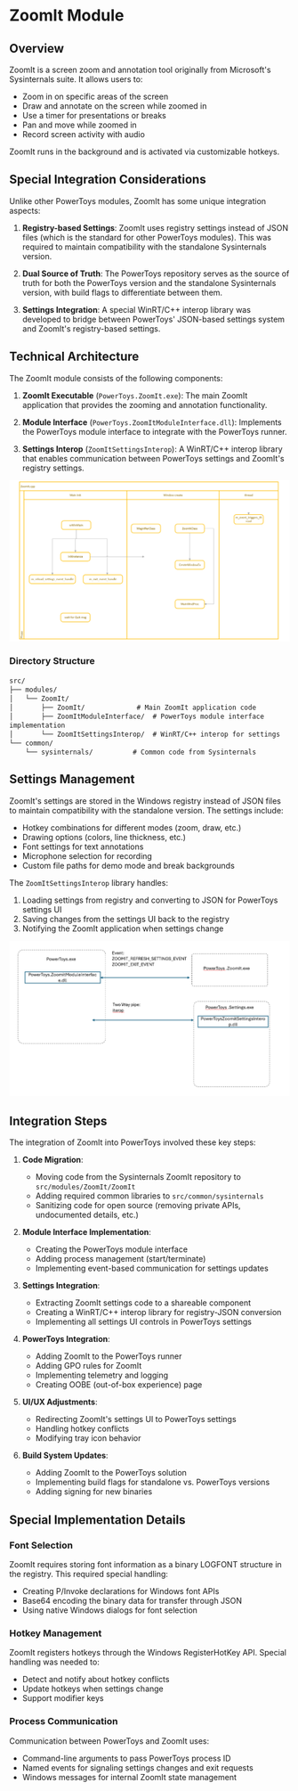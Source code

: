 # ZoomIt Module

## Overview

ZoomIt is a screen zoom and annotation tool originally from Microsoft's Sysinternals suite. It allows users to:

- Zoom in on specific areas of the screen
- Draw and annotate on the screen while zoomed in
- Use a timer for presentations or breaks
- Pan and move while zoomed in
- Record screen activity with audio

ZoomIt runs in the background and is activated via customizable hotkeys.

## Special Integration Considerations

Unlike other PowerToys modules, ZoomIt has some unique integration aspects:

1. **Registry-based Settings**: ZoomIt uses registry settings instead of JSON files (which is the standard for other PowerToys modules). This was required to maintain compatibility with the standalone Sysinternals version.

2. **Dual Source of Truth**: The PowerToys repository serves as the source of truth for both the PowerToys version and the standalone Sysinternals version, with build flags to differentiate between them.

3. **Settings Integration**: A special WinRT/C++ interop library was developed to bridge between PowerToys' JSON-based settings system and ZoomIt's registry-based settings.

## Technical Architecture

The ZoomIt module consists of the following components:

1. **ZoomIt Executable** (`PowerToys.ZoomIt.exe`): The main ZoomIt application that provides the zooming and annotation functionality.

2. **Module Interface** (`PowerToys.ZoomItModuleInterface.dll`): Implements the PowerToys module interface to integrate with the PowerToys runner.

3. **Settings Interop** (`ZoomItSettingsInterop`): A WinRT/C++ interop library that enables communication between PowerToys settings and ZoomIt's registry settings.

![key functions](../images/zoomit/functions.png)

### Directory Structure

```
src/
├── modules/
│   └── ZoomIt/
│       ├── ZoomIt/             # Main ZoomIt application code
│       ├── ZoomItModuleInterface/  # PowerToys module interface implementation
│       └── ZoomItSettingsInterop/  # WinRT/C++ interop for settings
└── common/
    └── sysinternals/          # Common code from Sysinternals
```


## Settings Management

ZoomIt's settings are stored in the Windows registry instead of JSON files to maintain compatibility with the standalone version. The settings include:

- Hotkey combinations for different modes (zoom, draw, etc.)
- Drawing options (colors, line thickness, etc.)
- Font settings for text annotations
- Microphone selection for recording
- Custom file paths for demo mode and break backgrounds

The `ZoomItSettingsInterop` library handles:
1. Loading settings from registry and converting to JSON for PowerToys settings UI
2. Saving changes from the settings UI back to the registry
3. Notifying the ZoomIt application when settings change

![interop](../images/zoomit/interop.png)

## Integration Steps

The integration of ZoomIt into PowerToys involved these key steps:

1. **Code Migration**:
   - Moving code from the Sysinternals ZoomIt repository to `src/modules/ZoomIt/ZoomIt`
   - Adding required common libraries to `src/common/sysinternals`
   - Sanitizing code for open source (removing private APIs, undocumented details, etc.)

2. **Module Interface Implementation**:
   - Creating the PowerToys module interface
   - Adding process management (start/terminate)
   - Implementing event-based communication for settings updates

3. **Settings Integration**:
   - Extracting ZoomIt settings code to a shareable component
   - Creating a WinRT/C++ interop library for registry-JSON conversion
   - Implementing all settings UI controls in PowerToys settings

4. **PowerToys Integration**:
   - Adding ZoomIt to the PowerToys runner
   - Adding GPO rules for ZoomIt
   - Implementing telemetry and logging
   - Creating OOBE (out-of-box experience) page

5. **UI/UX Adjustments**:
   - Redirecting ZoomIt's settings UI to PowerToys settings
   - Handling hotkey conflicts
   - Modifying tray icon behavior

6. **Build System Updates**:
   - Adding ZoomIt to the PowerToys solution
   - Implementing build flags for standalone vs. PowerToys versions
   - Adding signing for new binaries

## Special Implementation Details

### Font Selection

ZoomIt requires storing font information as a binary LOGFONT structure in the registry. This required special handling:

- Creating P/Invoke declarations for Windows font APIs
- Base64 encoding the binary data for transfer through JSON
- Using native Windows dialogs for font selection

### Hotkey Management

ZoomIt registers hotkeys through the Windows RegisterHotKey API. Special handling was needed to:

- Detect and notify about hotkey conflicts
- Update hotkeys when settings change
- Support modifier keys

### Process Communication

Communication between PowerToys and ZoomIt uses:
- Command-line arguments to pass PowerToys process ID
- Named events for signaling settings changes and exit requests
- Windows messages for internal ZoomIt state management